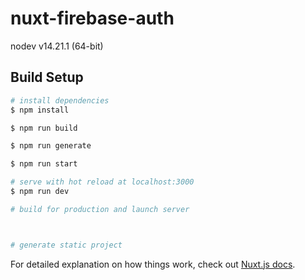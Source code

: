 # nuxt-firebase-auth
nodev v14.21.1 (64-bit)
## Build Setup

```bash
# install dependencies
$ npm install

$ npm run build

$ npm run generate

$ npm run start

# serve with hot reload at localhost:3000
$ npm run dev

# build for production and launch server



# generate static project

```

For detailed explanation on how things work, check out [Nuxt.js docs](https://nuxtjs.org).
